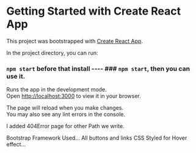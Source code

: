 # Getting Started with Create React App

This project was bootstrapped with [Create React App](https://github.com/facebook/create-react-app).


In the project directory, you can run:

### `npm start` before that install ---- ### `npm start`, then you can use it.


Runs the app in the development mode.\
Open [http://localhost:3000](http://localhost:3000) to view it in your browser.

The page will reload when you make changes.\
You may also see any lint errors in the console.

I added 404Error page for other Path we write.

Bootstrap Framework Used...
All buttons and links CSS Styled for Hover effect...



